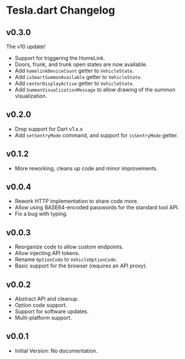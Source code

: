 # Tesla.dart Changelog

## v0.3.0

The v10 update!

- Support for triggering the HomeLink.
- Doors, frunk, and trunk open states are now available.
- Add `homelinkDeviceCount` getter to `VehicleState`.
- Add `isSmartSummonAvailable` getter to `VehicleState`.
- Add `centerDisplayActive` getter to `VehicleState`.
- Add `SummonVisualizationMessage` to allow drawing of the summon visualization.

## v0.2.0

- Drop support for Dart v1.x.x
- Add `setSentryMode` command, and support for `isSentryMode` getter.

## v0.1.2

- More reworking, cleans up code and minor improvements.

## v0.0.4

- Rework HTTP implementation to share code more.
- Allow using BASE64-encoded passwords for the standard tool API.
- Fix a bug with typing.

## v0.0.3

- Reorganize code to allow custom endpoints.
- Allow injecting API tokens.
- Rename `OptionCode` to `VehicleOptionCode`.
- Basic support for the browser (requires an API proxy).

## v0.0.2

- Abstract API and cleanup.
- Option code support.
- Support for software updates.
- Multi-platform support.

## v0.0.1

- Initial Version: No documentation.
